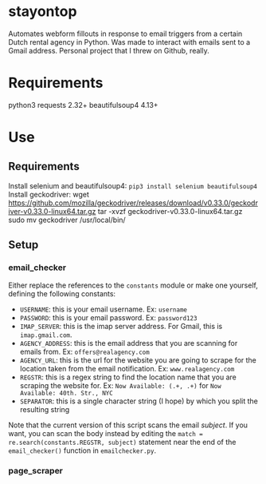 # stayontop
Automates webform fillouts in response to email triggers from a certain Dutch rental agency in Python. Was made to interact with emails sent to a Gmail address. Personal project that I threw on Github, really.

# Requirements
python3
requests 2.32+
beautifulsoup4 4.13+

# Use
## Requirements
Install selenium and beautifulsoup4:
`pip3 install selenium beautifulsoup4`
Install geckodriver:
    wget https://github.com/mozilla/geckodriver/releases/download/v0.33.0/geckodriver-v0.33.0-linux64.tar.gz
    tar -xvzf geckodriver-v0.33.0-linux64.tar.gz
    sudo mv geckodriver /usr/local/bin/
## Setup
### email_checker
Either replace the references to the `constants` module or make one yourself, defining the following constants:
- `USERNAME`: this is your email username. Ex: `username`
- `PASSWORD`: this is your email password. Ex: `password123`
- `IMAP_SERVER`: this is the imap server address. For Gmail, this is `imap.gmail.com`. 
- `AGENCY_ADDRESS`: this is the email address that you are scanning for emails from. Ex: `offers@realagency.com`
- `AGENCY_URL`: this is the url for the website you are going to scrape for the location taken from the email notification. Ex: `www.realagency.com`
- `REGSTR`: this is a regex string to find the location name that you are scraping the website for. Ex: `Now Available: (.+, .+)` for `Now Available: 40th. Str., NYC`
- `SEPARATOR`: this is a single character string (I hope) by which you split the resulting string

Note that the current version of this script scans the email *subject*. If you want, you can scan the body instead by editing the `match = re.search(constants.REGSTR, subject)` statement near the end of the `email_checker()` function in `emailchecker.py`.

### page_scraper
